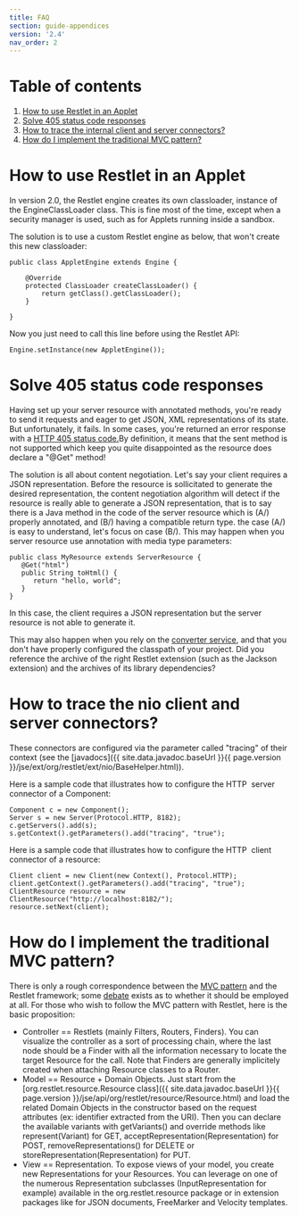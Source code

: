 ```yaml
---
title: FAQ
section: guide-appendices
version: '2.4'
nav_order: 2
---
```

# Table of contents

1.  [How to use Restlet in an Applet](#how-to-use-restlet-in-an-applet "How to use Restlet in an Applet")
2.  [Solve 405 status code responses](#solve-405-status-code-responses "Solve 405 status code responses")
3.  [How to trace the internal client and server connectors?](#how-to-trace-the-internal-client-and-server-connectors "How to trace the internal client and server connectors?")
4.  [How do I implement the traditional MVC pattern?](#how-do-i-implement-the-traditional-mvc-pattern "How do I implement the traditional MVC pattern?")


# <a name="how-to-use-restlet-in-an-applet"></a>How to use Restlet in an Applet

In version 2.0, the Restlet engine creates its own classloader, instance
of the EngineClassLoader class. This is fine most of the time, except
when a security manager is used, such as for Applets running inside a
sandbox.

The solution is to use a custom Restlet engine as below, that won't
create this new classloader:

<pre class="language-java"><code class="language-java">public class AppletEngine extends Engine {

    @Override
    protected ClassLoader createClassLoader() {
        return getClass().getClassLoader();
    }

}
</code></pre>

Now you just need to call this line before using the Restlet API:

<pre class="language-java"><code class="language-java">Engine.setInstance(new AppletEngine());
</code></pre>

# <a name="solve-405-status-code-responses"></a>Solve 405 status code responses

Having set up your server resource with annotated methods, you're ready
to send it requests and eager to get JSON, XML representations of its
state. But unfortunately, it fails. In some cases, you're returned an
error response with a [HTTP 405 status
code.](http://www.w3.org/Protocols/rfc2616/rfc2616-sec10.html#sec10.4.6)By
definition, it means that the sent method is not supported which keep
you quite disappointed as the resource does declare a "@Get" method!

The solution is all about content negotiation. Let's say your client
requires a JSON representation. Before the resource is sollicitated to
generate the desired representation, the content negotiation algorithm
will detect if the resource is really able to generate a JSON
representation, that is to say there is a Java method in the code of the
server resource which is (A/) properly annotated, and (B/) having a
compatible return type. the case (A/) is easy to understand, let's focus
on case (B/). This may happen when you server resource use annotation
with media type parameters:

<pre class="language-java"><code class="language-java">public class MyResource extends ServerResource {
   @Get("html")
   public String toHtml() {
      return "<html><body>hello, world</body></html>";
   }
}
</code></pre>

In this case, the client requires a JSON representation but the server
resource is not able to generate it.

This may also happen when you rely on the [converter
service](../core/services/converter),
and that you don't have properly configured the classpath of your
project. Did you reference the archive of the right Restlet extension
(such as the Jackson extension) and the archives of its library
dependencies?

# <a name="how-to-trace-the-internal-client-and-server-connectors"></a>How to trace the nio client and server connectors?

These connectors are configured via the parameter called "tracing" of
their context (see the
[javadocs]({{ site.data.javadoc.baseUrl }}{{ page.version }}/jse/ext/org/restlet/ext/nio/BaseHelper.html)).

Here is a sample code that illustrates how to configure the HTTP  server
connector of a Component:

<pre class="language-java"><code class="language-java">Component c = new Component();
Server s = new Server(Protocol.HTTP, 8182);
c.getServers().add(s);
s.getContext().getParameters().add("tracing", "true");
</code></pre>

Here is a sample code that illustrates how to configure the HTTP  client
connector of a resource:

<pre class="language-java"><code class="language-java">Client client = new Client(new Context(), Protocol.HTTP);
client.getContext().getParameters().add("tracing", "true");
ClientResource resource = new ClientResource("http://localhost:8182/<resource>");
resource.setNext(client);
</code></pre>

# <a name="how-do-i-implement-the-traditional-mvc-pattern"></a>How do I implement the traditional MVC pattern?

There is only a rough correspondence between the [MVC pattern](http://en.wikipedia.org/wiki/Model-view-controller) and the Restlet framework; some [debate](http://restlet-discuss.1400322.n2.nabble.com/Restlet-MVC-td1560691.html) exists as to whether it should be employed at all. For those who wish to follow the MVC pattern with Restlet, here is the basic proposition:

 * Controller == Restlets (mainly Filters, Routers, Finders). You can visualize the controller as a sort of processing chain, where the last node should be a Finder with all the information necessary to locate the target Resource for the call. Note that Finders are generally implicitely created when attaching Resource classes to a Router.
 * Model == Resource + Domain Objects. Just start from the [org.restlet.resource.Resource class]({{ site.data.javadoc.baseUrl }}{{ page.version }}/jse/api/org/restlet/resource/Resource.html) and load the related Domain Objects in the constructor based on the request attributes (ex: identifier extracted from the URI). Then you can declare the available variants with getVariants() and override methods like represent(Variant) for GET, acceptRepresentation(Representation) for POST, removeRepresentations() for DELETE or storeRepresentation(Representation) for PUT.
 * View == Representation. To expose views of your model, you create new Representations for your Resources. You can leverage on one of the numerous Representation subclasses (InputRepresentation for example) available in the org.restlet.resource package or in extension packages like for JSON documents, FreeMarker and Velocity templates.
